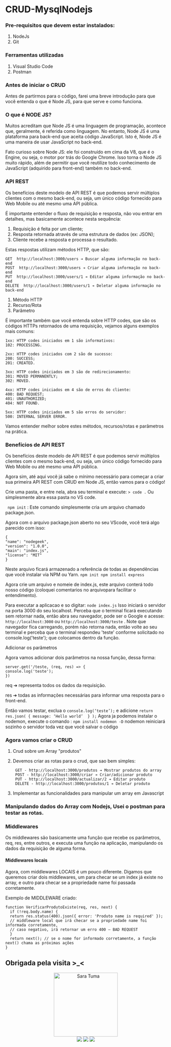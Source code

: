 # CRUD-MysqlNodejs

### Pre-requisitos que devem estar instalados:
1. NodeJs
2. Git

### Ferramentas utilizadas
1. Visual Studio Code
2. Postman

### Antes de iniciar o CRUD

Antes de partirmos para o código, farei uma breve introdução para que você entenda o que é Node JS, para que serve e como funciona.


### O que é NODE JS?

Muitos acreditam que Node JS é uma linguagem de programação, acontece que, geralmente, é referida como linguagem. No entanto, Node JS é uma plataforma para back-end que aceita código JavaScript. Isto é, Node JS é uma maneira de usar JavaScript no back-end.

Fato curioso sobre Node JS: ele foi construído em cima da V8, que é o Engine, ou seja, o motor  por trás do Google Chrome. Isso torna o Node JS muito rápido, além de permitir que você reutilize todo conhecimento de JavaScript (adquirido para front-end) também no back-end.


### API REST

Os benefícios deste modelo de API REST é que podemos servir múltiplos clientes com o mesmo back-end, ou seja, um único código fornecido para Web Mobile ou até mesmo uma API pública.

É importante entender o fluxo de requisição e resposta, não vou entrar em detalhes, mas basicamente acontece nesta sequência:

  1. Requisição é feita por um cliente;
  2. Resposta retornada através de uma estrutura de dados (ex: JSON);
  3. Cliente recebe a resposta e processa o resultado.

Estas respostas utilizam métodos HTTP, que são:

    GET  http://localhost:3000/users ➔ Buscar alguma informação no back-end
    POST  http://localhost:3000/users ➔ Criar alguma informação no back-end
    PUT  http://localhost:3000/users/1 ➔ Editar alguma informação no back-end
    DELETE  http://localhost:3000/users/1 ➔ Deletar alguma informação no back-end

1. Método HTTP
2. Recurso/Rota
3. Parâmetro

É importante também que você entenda sobre HTTP codes, que são os códigos HTTPs retornados de uma requisição, vejamos alguns exemplos mais comuns:
    
    1xx: HTTP codes iniciados em 1 são informativos:
    102: PROCESSING.
    
    2xx: HTTP codes iniciados com 2 são de sucesso:
    200: SUCCESS;
    201: CREATED.
    
    3xx: HTTP codes iniciados em 3 são de redirecionamento:
    301: MOVED PERMANENTLY;
    302: MOVED.

    4xx: HTTP codes iniciados em 4 são de erros do cliente:
    400: BAD REQUEST;
    401: UNAUTHORIZED;
    404: NOT FOUND.

    5xx: HTTP codes iniciados em 5 são erros do servidor:
    500: INTERNAL SERVER ERROR.

Vamos entender melhor sobre estes métodos, recursos/rotas e parâmetros na prática.


### Benefícios de API REST

Os benefícios deste modelo de API REST é que podemos servir múltiplos clientes com o mesmo back-end, ou seja, um único código fornecido para Web Mobile ou até mesmo uma API pública.

Agora sim, até aqui você já sabe o mínimo necessário para começar a criar sua primeira API REST com CRUD em Node JS, então vamos para o código!

Crie uma pasta, e entre nela, abra seu terminal e execute: `> code .`
Ou simplesmente abra essa pasta no VS code.

` npm init` : Este comando simplesmente cria um arquivo chamado package.json.

Agora com o arquivo package.json aberto no seu VScode, você terá algo parecido com isso:
```
{
"name": "nodegeek",
"version": "1.0.0",
"main": "index.js",
"license": "MIT"
}
```

Neste arquivo ficará armazenado a referência de todas as dependências que você instalar via NPM ou Yarn.
``
npm init
npm install express
``

Agora crie um arquivo e nomeie de index.js, este arquivo conterá todo nosso código (coloquei comentarios no arquivopara facilitar o entendimento).

Para executar a aplicacao e so digitar:
`
node index.js
`
Isso iniciará o servidor na porta 3000 do seu localhost.
Perceba que o terminal ficará executando sem retornar nada, então abra seu navegador, pode ser o Google e acesse: `http://localhost:3000` ou `http://localhost:3000/teste` .
Note que navegador fica carregando, porém não retorna nada, então volte ao seu terminal e perceba que o terminal respondeu 'teste' conforme solicitado no console.log('teste');  que colocamos dentro da função.

Adicionar os parâmetros

Agora vamos adicionar dois parâmetros na nossa função, dessa forma:
```
server.get('/teste, (req, res) => {
console.log('teste');
})
```
req ➔ representa todos os dados da requisição.

res ➔ todas as informações necessárias para informar uma resposta para o front-end.

Então vamos testar, exclua o `console.log(‘teste’);` e adicione `return res.json( { message: ‘Hello world’  } );`
Agora ja podemos instalar o nodemon, execute o comando :
`npm install nodemon -D`
nodemon reiniciará sozinho o servidor toda vez que você salvar o código


### Agora vamos criar o CRUD

1. Crud sobre um Array "produtos"
1. Devemos criar as rotas para o crud, que sao bem simples:


        GET - http://localhost:3000/produtos ➔ Mostrar produtos do array
        POST - http://localhost:3000/criar ➔ Criar/adicionar produto
        PUT - http://localhost:3000/actualizar/2 ➔ Editar produto
        DELETE - http://localhost:3000/produtos/1 ➔ Deletar produto
    
3. Implementar as funcionalidades para manipular um array em Javascript


### Manipulando dados do Array com Nodejs, Usei o postman para testar as rotas.


### Middlewares

Os middlewares são basicamente uma função que recebe os parâmetros, req, res, entre outros, e executa uma função na aplicação, manipulando os dados da requisição de alguma forma.

#### Middlewares locais

Agora, com middlewares LOCAIS é um pouco diferente. Digamos que queremos criar dois middlewares, um para checar se um index já existe no array, e outro para checar se a propriedade name foi passada corretamente.

Exemplo de MIDDLEWARE criado:
```
function VerificarProdutoExiste(req, res, next) {
  if (!req.body.name) {
  return res.status(400).json({ error: 'Produto name is required' });
  // middleware local que irá checar se a propriedade name foi informada corretamente,
  // caso negativo, irá retornar um erro 400 – BAD REQUEST
  }
  return next(); // se o nome for informado corretamente, a função next() chama as próximas ações
}
```

## Obrigada pela visita >_<

<div align="center">
<a href="https://github.com/SaraTuma"><img height="200" width="200" src="https://github.com/SaraTuma.png" alt="Sara Tuma"></a>
</div>
<div align="center"> 
  <a href = "mailto:saradavidtuma07@gmail.com"><img src="https://img.shields.io/badge/-Gmail-%23333?style=for-the-badge&logo=gmail&logoColor=white" target="_blank"></a>
  <a href="https://web.facebook.com/Dev-JavaScript-237918328176401" target="_blank"><img src="https://img.shields.io/badge/-Facebook-%230077B5?style=for-the-badge&logo=facebook&logoColor=white" target="_blank"></a> 
  <a href="https://www.linkedin.com/in/sara-david-tuma-9186911ba" target="_blank"><img src="https://img.shields.io/badge/-LinkedIn-%230077B5?style=for-the-badge&logo=linkedin&logoColor=white" target="_blank"></a> 


